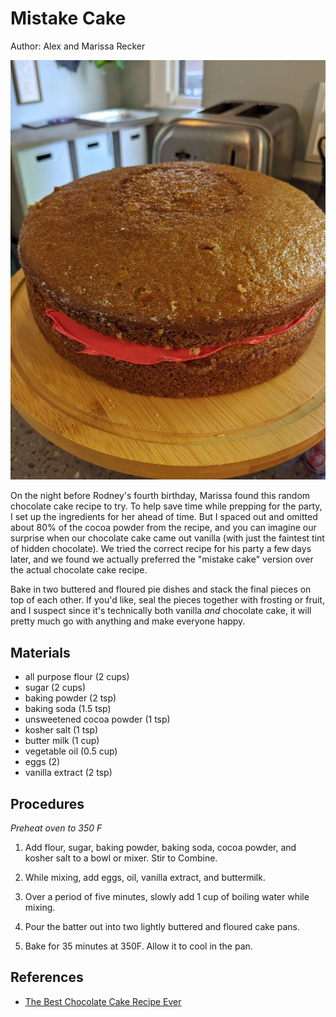 # Mistake Cake

Author: Alex and Marissa Recker

![](images/mistake-cake.jpg)

On the night before Rodney's fourth birthday, Marissa found this
random chocolate cake recipe to try.  To help save time while prepping
for the party, I set up the ingredients for her ahead of time.  But I
spaced out and omitted about 80% of the cocoa powder from the recipe,
and you can imagine our surprise when our chocolate cake came out
vanilla (with just the faintest tint of hidden chocolate).  We tried
the correct recipe for his party a few days later, and we found we
actually preferred the "mistake cake" version over the actual
chocolate cake recipe.

Bake in two buttered and floured pie dishes and stack the final pieces
on top of each other.  If you'd like, seal the pieces together with
frosting or fruit, and I suspect since it's technically both vanilla
_and_ chocolate cake, it will pretty much go with anything and make
everyone happy.

## Materials

- all purpose flour (2 cups)
- sugar (2 cups)
- baking powder (2 tsp)
- baking soda (1.5 tsp)
- unsweetened cocoa powder (1 tsp)
- kosher salt (1 tsp)
- butter milk (1 cup)
- vegetable oil (0.5 cup)
- eggs (2)
- vanilla extract (2 tsp)

## Procedures

_Preheat oven to 350 F_

1. Add flour, sugar, baking powder, baking soda, cocoa powder, and
   kosher salt to a bowl or mixer.  Stir to Combine.

2. While mixing, add eggs, oil, vanilla extract, and buttermilk.

3. Over a period of five minutes, slowly add 1 cup of boiling water
   while mixing.

4. Pour the batter out into two lightly buttered and floured cake
   pans.
   
5. Bake for 35 minutes at 350F.  Allow it to cool in the pan.

## References

- [The Best Chocolate Cake Recipe Ever]

[The Best Chocolate Cake Recipe Ever]: https://addapinch.com/the-best-chocolate-cake-recipe-ever/

